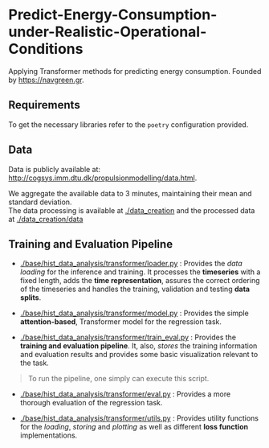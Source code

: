 
# Predict-Energy-Consumption-under-Realistic-Operational-Conditions  
Applying Transformer methods for predicting energy consumption. Founded by https://navgreen.gr.  

## Requirements
To get the necessary libraries refer to the `poetry` configuration provided.

## Data
Data is publicly available at: http://cogsys.imm.dtu.dk/propulsionmodelling/data.html.  

We aggregate the available data to 3 minutes, maintaining their mean and standard deviation.   
The data processing is available at [./data_creation](https://github.com/data-eng/Energy-Consumption-NavGreen/tree/master/data_creation) and the processed data at [./data_creation/data](https://github.com/data-eng/Energy-Consumption-NavGreen/tree/master/data_creation/data) 

## Training and Evaluation Pipeline

- [./base/hist_data_analysis/transformer/loader.py](https://github.com/data-eng/Energy-Consumption-NavGreen/blob/master/base/hist_data_analysis/transformer/loader.py) : Provides the *data loading* for the inference and training. It processes the **timeseries** with a fixed length,  adds the **time representation**, assures the correct ordering of the timeseries and handles the training, validation and testing **data splits**.

-  [./base/hist_data_analysis/transformer/model.py](https://github.com/data-eng/Energy-Consumption-NavGreen/blob/master/base/hist_data_analysis/transformer/model.py) : Provides the simple **attention-based**, Transformer model for the regression task.

-  [./base/hist_data_analysis/transformer/train_eval.py](https://github.com/data-eng/Energy-Consumption-NavGreen/blob/master/base/hist_data_analysis/transformer/train_eval.py) : Provides the **training and evaluation pipeline**. It, also, *stores* the training information and evaluation results and provides some basic visualization relevant to the task.
> To run the pipeline, one simply can execute this script.

-  [./base/hist_data_analysis/transformer/eval.py](https://github.com/data-eng/Energy-Consumption-NavGreen/blob/master/base/hist_data_analysis/transformer/eval.py) : Provides a more thorough evaluation of the regression task.

- [./base/hist_data_analysis/transformer/utils.py](https://github.com/data-eng/Energy-Consumption-NavGreen/blob/master/base/hist_data_analysis/transformer/utils.py) : Provides utility functions for the *loading*, *storing* and *plotting* as well as different **loss function** implementations.
